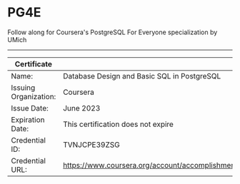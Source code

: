 # PG4E
Follow along for Coursera's PostgreSQL For Everyone specialization by UMich
____________________________________________________________________

| Certificate ||
| ---- | ---------------------------------------------------------------------------------------- |
| Name: | Database Design and Basic SQL in PostgreSQL
| Issuing Organization: | Coursera
| Issue Date: | June 2023
| Expiration Date: | This certification does not expire
| Credential ID: | TVNJCPE39ZSG
| Credential URL: | https://www.coursera.org/account/accomplishments/certificate/TVNJCPE39ZSG

